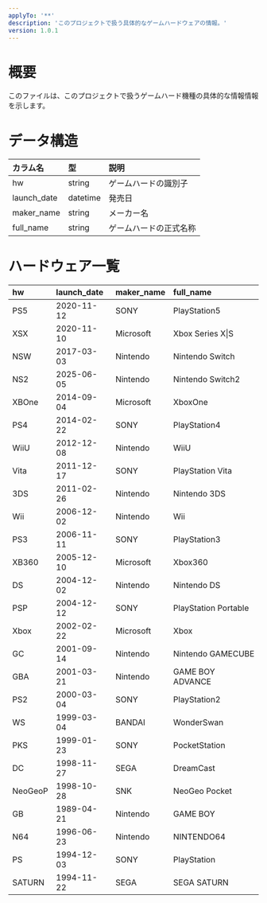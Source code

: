 ```yaml
---
applyTo: '**'
description: 'このプロジェクトで扱う具体的なゲームハードウェアの情報。'
version: 1.0.1
---
```

# 概要

このファイルは、このプロジェクトで扱うゲームハード機種の具体的な情報情報を示します。

# データ構造


| カラム名 | 型 | 説明 |
|:---|:---|:---|
| hw | string | ゲームハードの識別子 |
| launch_date | datetime | 発売日 |
| maker_name | string | メーカー名 |
| full_name | string | ゲームハードの正式名称 |

# ハードウェア一覧

| hw | launch_date | maker_name | full_name |
|:---|:---|:---|:---|
| PS5 | 2020-11-12 | SONY | PlayStation5 |
| XSX | 2020-11-10 | Microsoft | Xbox Series X\|S |
| NSW | 2017-03-03 | Nintendo | Nintendo Switch |
| NS2 | 2025-06-05 | Nintendo | Nintendo Switch2 |
| XBOne | 2014-09-04 | Microsoft | XboxOne |
| PS4 | 2014-02-22 | SONY | PlayStation4 |
| WiiU | 2012-12-08 | Nintendo | WiiU |
| Vita | 2011-12-17 | SONY | PlayStation Vita |
| 3DS | 2011-02-26 | Nintendo | Nintendo 3DS |
| Wii | 2006-12-02 | Nintendo | Wii |
| PS3 | 2006-11-11 | SONY | PlayStation3 |
| XB360 | 2005-12-10 | Microsoft | Xbox360 |
| DS | 2004-12-02 | Nintendo | Nintendo DS |
| PSP | 2004-12-12 | SONY | PlayStation Portable |
| Xbox | 2002-02-22 | Microsoft | Xbox |
| GC | 2001-09-14 | Nintendo | Nintendo GAMECUBE |
| GBA | 2001-03-21 | Nintendo | GAME BOY ADVANCE |
| PS2 | 2000-03-04 | SONY | PlayStation2 |
| WS | 1999-03-04 | BANDAI | WonderSwan |
| PKS | 1999-01-23 | SONY | PocketStation |
| DC | 1998-11-27 | SEGA | DreamCast |
| NeoGeoP | 1998-10-28 | SNK | NeoGeo Pocket |
| GB | 1989-04-21 | Nintendo | GAME BOY |
| N64 | 1996-06-23 | Nintendo | NINTENDO64 |
| PS | 1994-12-03 | SONY | PlayStation |
| SATURN | 1994-11-22 | SEGA | SEGA SATURN |

